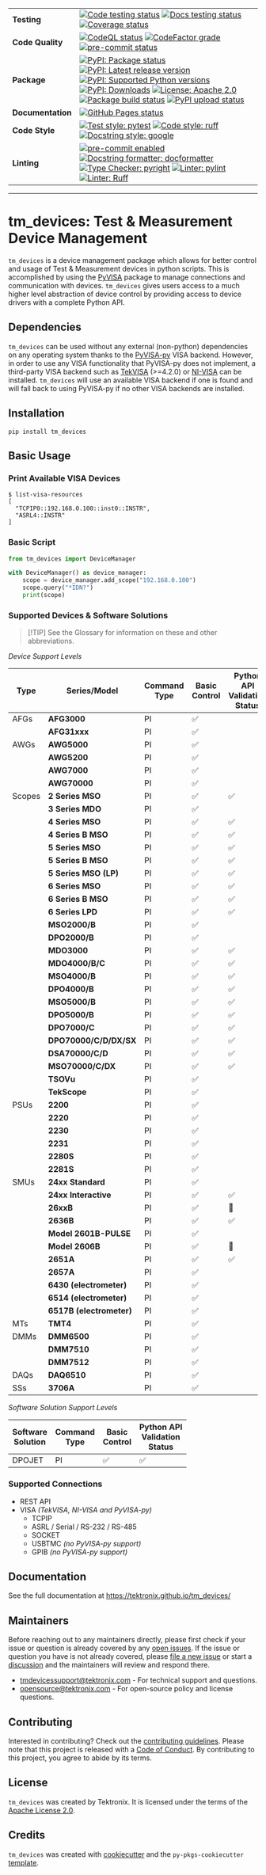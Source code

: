<div class="custom-badge-table">

|                   |                                                                                                                                                                                                                                                                                                                                                                                                                                                                                                                                                                                                                                                                                                                                                                                                                                                                                                                                                                                                                                       |
| ----------------- | ------------------------------------------------------------------------------------------------------------------------------------------------------------------------------------------------------------------------------------------------------------------------------------------------------------------------------------------------------------------------------------------------------------------------------------------------------------------------------------------------------------------------------------------------------------------------------------------------------------------------------------------------------------------------------------------------------------------------------------------------------------------------------------------------------------------------------------------------------------------------------------------------------------------------------------------------------------------------------------------------------------------------------------- |
| **Testing**       | [![Code testing status](https://github.com/tektronix/tm_devices/actions/workflows/test-code.yml/badge.svg?branch=main)](https://github.com/tektronix/tm_devices/actions/workflows/test-code.yml) [![Docs testing status](https://github.com/tektronix/tm_devices/actions/workflows/test-docs.yml/badge.svg?branch=main)](https://github.com/tektronix/tm_devices/actions/workflows/test-docs.yml) [![Coverage status](https://codecov.io/gh/tektronix/tm_devices/branch/main/graph/badge.svg)](https://codecov.io/gh/tektronix/tm_devices)                                                                                                                                                                                                                                                                                                                                                                                                                                                                                            |
| **Code Quality**  | [![CodeQL status](https://github.com/tektronix/tm_devices/actions/workflows/codeql-analysis.yml/badge.svg?branch=main)](https://github.com/tektronix/tm_devices/actions/workflows/codeql-analysis.yml) [![CodeFactor grade](https://www.codefactor.io/repository/github/tektronix/tm_devices/badge)](https://www.codefactor.io/repository/github/tektronix/tm_devices) [![pre-commit status](https://results.pre-commit.ci/badge/github/tektronix/tm_devices/main.svg)](https://results.pre-commit.ci/latest/github/tektronix/tm_devices/main)                                                                                                                                                                                                                                                                                                                                                                                                                                                                                        |
| **Package**       | [![PyPI: Package status](https://img.shields.io/pypi/status/tm_devices?logo=pypi)](https://pypi.org/project/tm_devices/) [![PyPI: Latest release version](https://img.shields.io/pypi/v/tm_devices?logo=pypi)](https://pypi.org/project/tm_devices/) [![PyPI: Supported Python versions](https://img.shields.io/pypi/pyversions/tm_devices?logo=python)](https://pypi.org/project/tm_devices/) [![PyPI: Downloads](https://pepy.tech/badge/tm-devices)](https://pepy.tech/project/tm_devices) [![License: Apache 2.0](https://img.shields.io/pypi/l/tm_devices)](https://tinyurl.com/tek-tm-devices/LICENSE.md) [![Package build status](https://github.com/tektronix/tm_devices/actions/workflows/package-build.yml/badge.svg?branch=main)](https://github.com/tektronix/tm_devices/actions/workflows/package-build.yml) [![PyPI upload status](https://github.com/tektronix/tm_devices/actions/workflows/package-release.yml/badge.svg?branch=main)](https://github.com/tektronix/tm_devices/actions/workflows/package-release.yml) |
| **Documentation** | [![GitHub Pages status](https://github.com/tektronix/tm_devices/actions/workflows/deploy-documentation.yml/badge.svg?branch=main)](https://github.com/tektronix/tm_devices/actions/workflows/deploy-documentation.yml)                                                                                                                                                                                                                                                                                                                                                                                                                                                                                                                                                                                                                                                                                                                                                                                                                |
| **Code Style**    | [![Test style: pytest](https://img.shields.io/badge/test%20style-pytest-blue)](https://github.com/pytest-dev/pytest) [![Code style: ruff](https://img.shields.io/badge/code%20style-ruff-black)](https://docs.astral.sh/ruff/formatter/) [![Docstring style: google](https://img.shields.io/badge/docstring%20style-google-tan)](https://google.github.io/styleguide/pyguide.html)                                                                                                                                                                                                                                                                                                                                                                                                                                                                                                                                                                                                                                                    |
| **Linting**       | [![pre-commit enabled](https://img.shields.io/badge/pre--commit-enabled-brightgreen?logo=pre-commit)](https://github.com/pre-commit/pre-commit) [![Docstring formatter: docformatter](https://img.shields.io/badge/docstring%20formatter-docformatter-tan)](https://github.com/PyCQA/docformatter) [![Type Checker: pyright](https://img.shields.io/badge/type%20checker-pyright-yellowgreen)](https://github.com/RobertCraigie/pyright-python) [![Linter: pylint](https://img.shields.io/badge/linter-pylint-purple)](https://github.com/pylint-dev/pylint) [![Linter: Ruff](https://img.shields.io/badge/linter-ruff-purple)](https://github.com/charliermarsh/ruff)                                                                                                                                                                                                                                                                                                                                                                |

</div>

______________________________________________________________________

# tm_devices: Test & Measurement Device Management

`tm_devices` is a device management package which allows for better
control and usage of Test & Measurement devices in python scripts. This
is accomplished by using the
[PyVISA](https://pyvisa.readthedocs.io/en/latest/) package to manage
connections and communication with devices. `tm_devices` gives users
access to a much higher level abstraction of device control by providing
access to device drivers with a complete Python API.

## Dependencies

`tm_devices` can be used without any external (non-python) dependencies
on any operating system thanks to the
[PyVISA-py](https://pyvisa.readthedocs.io/projects/pyvisa-py/en/latest/)
VISA backend. However, in order to use any VISA functionality that
PyVISA-py does not implement, a third-party VISA backend such as
[TekVISA](https://www.tek.com/en/search?keywords=tekvisa&facets=_templatename%3dsoftware%26parsedsoftwaretype%3dDriver&sort=)
(>=4.2.0) or
[NI-VISA](https://www.ni.com/en-us/support/downloads/drivers/download.ni-visa.html)
can be installed. `tm_devices` will use an available VISA backend if one
is found and will fall back to using PyVISA-py if no other VISA backends
are installed.

## Installation

```shell
pip install tm_devices
```

## Basic Usage

### Print Available VISA Devices

```console
$ list-visa-resources
[
  "TCPIP0::192.168.0.100::inst0::INSTR",
  "ASRL4::INSTR"
]
```

### Basic Script

```python
from tm_devices import DeviceManager

with DeviceManager() as device_manager:
    scope = device_manager.add_scope("192.168.0.100")
    scope.query("*IDN?")
    print(scope)
```

### Supported Devices & Software Solutions

> \[!TIP\]
> See the Glossary for information on these and other abbreviations.

<div class="custom-table-center-cells device-support-table" title="Device Support Levels">

<div class="custom-table-title">

_Device Support Levels_

</div>

| Type   | Series/Model             | Command<br>Type | Basic<br>Control | Python API<br>Validation<br>Status |
| ------ | ------------------------ | --------------- | ---------------- | ---------------------------------- |
| AFGs   | **AFG3000**              | PI              | ✅                |                                    |
|        | **AFG31xxx**             | PI              | ✅                |                                    |
| AWGs   | **AWG5000**              | PI              | ✅                |                                    |
|        | **AWG5200**              | PI              | ✅                |                                    |
|        | **AWG7000**              | PI              | ✅                |                                    |
|        | **AWG70000**             | PI              | ✅                |                                    |
| Scopes | **2 Series MSO**         | PI              | ✅                | ✅                                  |
|        | **3 Series MDO**         | PI              | ✅                |                                    |
|        | **4 Series MSO**         | PI              | ✅                | ✅                                  |
|        | **4 Series B MSO**       | PI              | ✅                | ✅                                  |
|        | **5 Series MSO**         | PI              | ✅                | ✅                                  |
|        | **5 Series B MSO**       | PI              | ✅                | ✅                                  |
|        | **5 Series MSO (LP)**    | PI              | ✅                | ✅                                  |
|        | **6 Series MSO**         | PI              | ✅                | ✅                                  |
|        | **6 Series B MSO**       | PI              | ✅                | ✅                                  |
|        | **6 Series LPD**         | PI              | ✅                | ✅                                  |
|        | **MSO2000/B**            | PI              | ✅                |                                    |
|        | **DPO2000/B**            | PI              | ✅                |                                    |
|        | **MDO3000**              | PI              | ✅                | ✅                                  |
|        | **MDO4000/B/C**          | PI              | ✅                | ✅                                  |
|        | **MSO4000/B**            | PI              | ✅                | ✅                                  |
|        | **DPO4000/B**            | PI              | ✅                | ✅                                  |
|        | **MSO5000/B**            | PI              | ✅                | ✅                                  |
|        | **DPO5000/B**            | PI              | ✅                | ✅                                  |
|        | **DPO7000/C**            | PI              | ✅                | ✅                                  |
|        | **DPO70000/C/D/DX/SX**   | PI              | ✅                | ✅                                  |
|        | **DSA70000/C/D**         | PI              | ✅                | ✅                                  |
|        | **MSO70000/C/DX**        | PI              | ✅                | ✅                                  |
|        | **TSOVu**                | PI              | ✅                |                                    |
|        | **TekScope**             | PI              | ✅                |                                    |
| PSUs   | **2200**                 | PI              | ✅                |                                    |
|        | **2220**                 | PI              | ✅                |                                    |
|        | **2230**                 | PI              | ✅                |                                    |
|        | **2231**                 | PI              | ✅                |                                    |
|        | **2280S**                | PI              | ✅                |                                    |
|        | **2281S**                | PI              | ✅                |                                    |
| SMUs   | **24xx Standard**        | PI              | ✅                |                                    |
|        | **24xx Interactive**     | PI              | ✅                | ✅                                  |
|        | **26xxB**                | PI              | ✅                | 🚧                                  |
|        | **2636B**                | PI              | ✅                | ✅                                  |
|        | **Model 2601B-PULSE**    | PI              | ✅                |                                    |
|        | **Model 2606B**          | PI              | ✅                | 🚧                                  |
|        | **2651A**                | PI              | ✅                | ✅                                  |
|        | **2657A**                | PI              | ✅                |                                    |
|        | **6430 (electrometer)**  | PI              | ✅                |                                    |
|        | **6514 (electrometer)**  | PI              | ✅                |                                    |
|        | **6517B (electrometer)** | PI              | ✅                |                                    |
| MTs    | **TMT4**                 | PI              | ✅                |                                    |
| DMMs   | **DMM6500**              | PI              | ✅                |                                    |
|        | **DMM7510**              | PI              | ✅                |                                    |
|        | **DMM7512**              | PI              | ✅                |                                    |
| DAQs   | **DAQ6510**              | PI              | ✅                |                                    |
| SSs    | **3706A**                | PI              | ✅                |                                    |

</div>

<div class="custom-table-center-cells device-support-table" title="Software Solution Support Levels">

<div class="custom-table-title">

_Software Solution Support Levels_

</div>

| Software<br>Solution | Command<br>Type | Basic<br>Control | Python API<br>Validation<br>Status |
| -------------------- | --------------- | ---------------- | ---------------------------------- |
| DPOJET               | PI              | ✅                | ✅                                  |

</div>

### Supported Connections

- REST API
- VISA *(TekVISA, NI-VISA and PyVISA-py)*
  - TCPIP
  - ASRL / Serial / RS-232 / RS-485
  - SOCKET
  - USBTMC *(no PyVISA-py support)*
  - GPIB *(no PyVISA-py support)*

## Documentation

See the full documentation at <https://tektronix.github.io/tm_devices/>

## Maintainers

Before reaching out to any maintainers directly, please first check if
your issue or question is already covered by any [open
issues](https://github.com/tektronix/tm_devices/issues). If the issue or
question you have is not already covered, please [file a new
issue](https://github.com/tektronix/tm_devices/issues/new/choose) or
start a
[discussion](https://github.com/tektronix/tm_devices/discussions) and
the maintainers will review and respond there.

- <tmdevicessupport@tektronix.com> - For technical support and
  questions.
- <opensource@tektronix.com> - For open-source policy and license
  questions.

## Contributing

Interested in contributing? Check out the [contributing
guidelines](https://tinyurl.com/tek-tm-devices/CONTRIBUTING.md). Please
note that this project is released with a [Code of
Conduct](https://tinyurl.com/tek-tm-devices/CODE_OF_CONDUCT.md). By
contributing to this project, you agree to abide by its terms.

## License

`tm_devices` was created by Tektronix. It is licensed under the terms of
the [Apache License 2.0](https://tinyurl.com/tek-tm-devices/LICENSE.md).

## Credits

`tm_devices` was created with
[cookiecutter](https://cookiecutter.readthedocs.io/en/latest/README.html)
and the `py-pkgs-cookiecutter`
[template](https://py-pkgs-cookiecutter.readthedocs.io/en/latest/).
